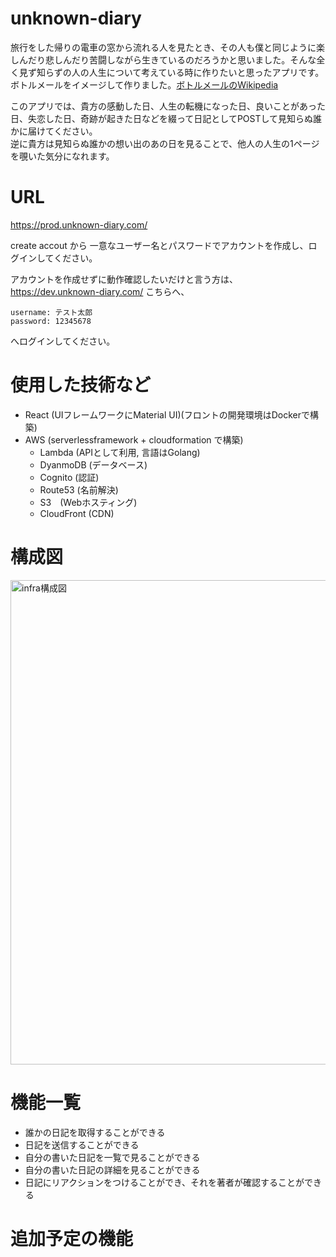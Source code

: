 # unknown-diary
旅行をした帰りの電車の窓から流れる人を見たとき、その人も僕と同じように楽しんだり悲しんだり苦闘しながら生きているのだろうかと思いました。そんな全く見ず知らずの人の人生について考えている時に作りたいと思ったアプリです。ボトルメールをイメージして作りました。[ボトルメールのWikipedia](https://ja.wikipedia.org/wiki/%E3%83%9C%E3%83%88%E3%83%AB%E3%83%A1%E3%83%BC%E3%83%AB)  

このアプリでは、貴方の感動した日、人生の転機になった日、良いことがあった日、失恋した日、奇跡が起きた日などを綴って日記としてPOSTして見知らぬ誰かに届けてください。  
逆に貴方は見知らぬ誰かの想い出のあの日を見ることで、他人の人生の1ページを覗いた気分になれます。

# URL
https://prod.unknown-diary.com/

create accout から
一意なユーザー名とパスワードでアカウントを作成し、ログインしてください。

アカウントを作成せずに動作確認したいだけと言う方は、
https://dev.unknown-diary.com/
こちらへ、
```
username: テスト太郎  
password: 12345678
```
へログインしてください。

# 使用した技術など
- React (UIフレームワークにMaterial UI)(フロントの開発環境はDockerで構築)
- AWS (serverlessframework + cloudformation で構築)
  - Lambda (APIとして利用, 言語はGolang)
  - DyanmoDB (データベース)
  - Cognito (認証)
  - Route53 (名前解決)
  - S3　(Webホスティング)
  - CloudFront (CDN)


# 構成図
<img width="775" alt="infra構成図" src="https://user-images.githubusercontent.com/53635209/114696010-2ac1ed80-9d57-11eb-94d4-a0bf1a3505bf.png">
  
# 機能一覧
- 誰かの日記を取得することができる
- 日記を送信することができる
- 自分の書いた日記を一覧で見ることができる
- 自分の書いた日記の詳細を見ることができる
- 日記にリアクションをつけることができ、それを著者が確認することができる

# 追加予定の機能

